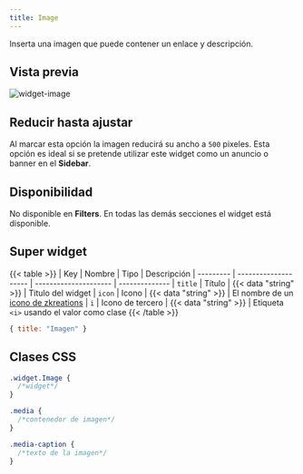 ```yaml
---
title: Image
---
```


Inserta una imagen que puede contener un enlace y descripción.

## Vista previa

![widget-image](/images/widgets/image.png)

## Reducir hasta ajustar

Al marcar esta opción la imagen reducirá su ancho a `500` pixeles. Esta opción es ideal si se pretende utilizar este widget como un anuncio o banner en el **Sidebar**.

## Disponibilidad

No disponible en **Filters**. En todas las demás secciones el widget está disponible.

## Super widget

{{< table >}}
| Key       | Nombre               | Tipo                  | Descripción 
| --------- | -------------------- | --------------------- | --------------
| `title`   | Título               | {{< data "string" >}} | Titulo del widget
| `icon`    | Icono                | {{< data "string" >}} | El nombre de un [icono de zkreations](#icons)
| `i`       | Icono de tercero     | {{< data "string" >}} | Etiqueta `<i>` usando el valor como clase
{{< /table >}}

```js
{ title: "Imagen" }
```

## Clases CSS

```css
.widget.Image {
  /*widget*/
}

.media {
  /*contenedor de imagen*/
}

.media-caption {
  /*texto de la imagen*/
}
```